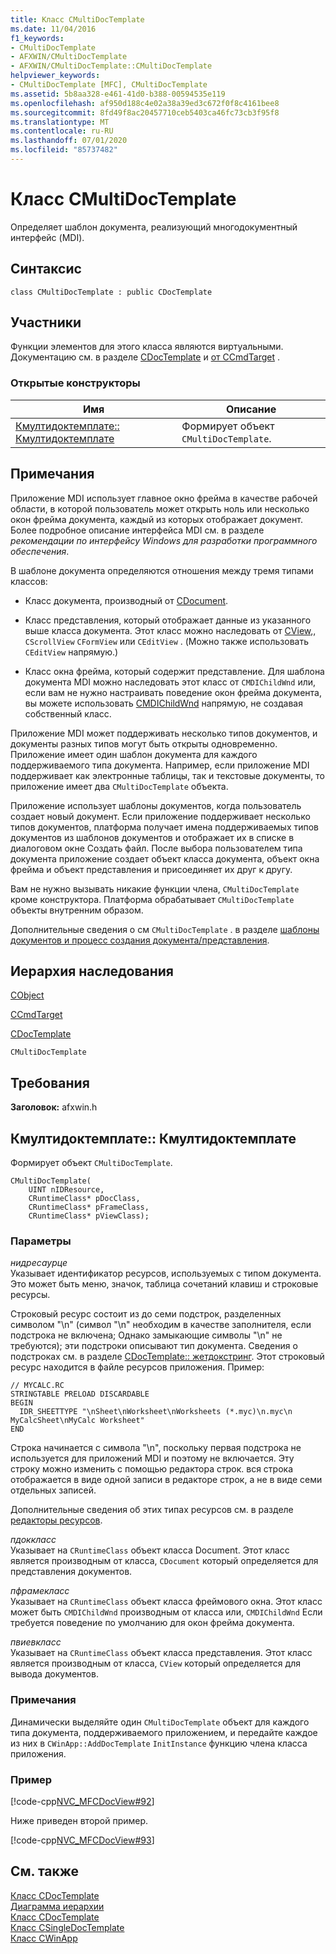 ```yaml
---
title: Класс CMultiDocTemplate
ms.date: 11/04/2016
f1_keywords:
- CMultiDocTemplate
- AFXWIN/CMultiDocTemplate
- AFXWIN/CMultiDocTemplate::CMultiDocTemplate
helpviewer_keywords:
- CMultiDocTemplate [MFC], CMultiDocTemplate
ms.assetid: 5b8aa328-e461-41d0-b388-00594535e119
ms.openlocfilehash: af950d188c4e02a38a39ed3c672f0f8c4161bee8
ms.sourcegitcommit: 8fd49f8ac20457710ceb5403ca46fc73cb3f95f8
ms.translationtype: MT
ms.contentlocale: ru-RU
ms.lasthandoff: 07/01/2020
ms.locfileid: "85737482"
---
```

# <a name="cmultidoctemplate-class"></a>Класс CMultiDocTemplate

Определяет шаблон документа, реализующий многодокументный интерфейс (MDI).

## <a name="syntax"></a>Синтаксис

```
class CMultiDocTemplate : public CDocTemplate
```

## <a name="members"></a>Участники

Функции элементов для этого класса являются виртуальными. Документацию см. в разделе [CDocTemplate](../../mfc/reference/cdoctemplate-class.md) и [от CCmdTarget](../../mfc/reference/ccmdtarget-class.md) .

### <a name="public-constructors"></a>Открытые конструкторы

|Имя|Описание|
|----------|-----------------|
|[Кмултидоктемплате:: Кмултидоктемплате](#cmultidoctemplate)|Формирует объект `CMultiDocTemplate`.|

## <a name="remarks"></a>Примечания

Приложение MDI использует главное окно фрейма в качестве рабочей области, в которой пользователь может открыть ноль или несколько окон фрейма документа, каждый из которых отображает документ. Более подробное описание интерфейса MDI см. в разделе *рекомендации по интерфейсу Windows для разработки программного обеспечения*.

В шаблоне документа определяются отношения между тремя типами классов:

- Класс документа, производный от [CDocument](../../mfc/reference/cdocument-class.md).

- Класс представления, который отображает данные из указанного выше класса документа. Этот класс можно наследовать от [CView](../../mfc/reference/cview-class.md),, `CScrollView` `CFormView` или `CEditView` . (Можно также использовать `CEditView` напрямую.)

- Класс окна фрейма, который содержит представление. Для шаблона документа MDI можно наследовать этот класс от `CMDIChildWnd` или, если вам не нужно настраивать поведение окон фрейма документа, вы можете использовать [CMDIChildWnd](../../mfc/reference/cmdichildwnd-class.md) напрямую, не создавая собственный класс.

Приложение MDI может поддерживать несколько типов документов, и документы разных типов могут быть открыты одновременно. Приложение имеет один шаблон документа для каждого поддерживаемого типа документа. Например, если приложение MDI поддерживает как электронные таблицы, так и текстовые документы, то приложение имеет два `CMultiDocTemplate` объекта.

Приложение использует шаблоны документов, когда пользователь создает новый документ. Если приложение поддерживает несколько типов документов, платформа получает имена поддерживаемых типов документов из шаблонов документов и отображает их в списке в диалоговом окне Создать файл. После выбора пользователем типа документа приложение создает объект класса документа, объект окна фрейма и объект представления и присоединяет их друг к другу.

Вам не нужно вызывать никакие функции члена, `CMultiDocTemplate` кроме конструктора. Платформа обрабатывает `CMultiDocTemplate` объекты внутренним образом.

Дополнительные сведения о см `CMultiDocTemplate` . в разделе [шаблоны документов и процесс создания документа/представления](../../mfc/document-templates-and-the-document-view-creation-process.md).

## <a name="inheritance-hierarchy"></a>Иерархия наследования

[CObject](../../mfc/reference/cobject-class.md)

[CCmdTarget](../../mfc/reference/ccmdtarget-class.md)

[CDocTemplate](../../mfc/reference/cdoctemplate-class.md)

`CMultiDocTemplate`

## <a name="requirements"></a>Требования

**Заголовок:** afxwin.h

## <a name="cmultidoctemplatecmultidoctemplate"></a><a name="cmultidoctemplate"></a>Кмултидоктемплате:: Кмултидоктемплате

Формирует объект `CMultiDocTemplate`.

```
CMultiDocTemplate(
    UINT nIDResource,
    CRuntimeClass* pDocClass,
    CRuntimeClass* pFrameClass,
    CRuntimeClass* pViewClass);
```

### <a name="parameters"></a>Параметры

*нидресаурце*<br/>
Указывает идентификатор ресурсов, используемых с типом документа. Это может быть меню, значок, таблица сочетаний клавиш и строковые ресурсы.

Строковый ресурс состоит из до семи подстрок, разделенных символом "\n" (символ "\n" необходим в качестве заполнителя, если подстрока не включена; Однако замыкающие символы "\n" не требуются); эти подстроки описывают тип документа. Сведения о подстроках см. в разделе [CDocTemplate:: жетдокстринг](../../mfc/reference/cdoctemplate-class.md#getdocstring). Этот строковый ресурс находится в файле ресурсов приложения. Пример:

```RC
// MYCALC.RC
STRINGTABLE PRELOAD DISCARDABLE
BEGIN
  IDR_SHEETTYPE "\nSheet\nWorksheet\nWorksheets (*.myc)\n.myc\n MyCalcSheet\nMyCalc Worksheet"
END
```

Строка начинается с символа "\n", поскольку первая подстрока не используется для приложений MDI и поэтому не включается. Эту строку можно изменить с помощью редактора строк. вся строка отображается в виде одной записи в редакторе строк, а не в виде семи отдельных записей.

Дополнительные сведения об этих типах ресурсов см. в разделе [редакторы ресурсов](../../windows/resource-editors.md).

*пдоккласс*<br/>
Указывает на `CRuntimeClass` объект класса Document. Этот класс является производным от класса, `CDocument` который определяется для представления документов.

*пфрамекласс*<br/>
Указывает на `CRuntimeClass` объект класса фреймового окна. Этот класс может быть `CMDIChildWnd` производным от класса или, `CMDIChildWnd` Если требуется поведение по умолчанию для окон фрейма документа.

*пвиевкласс*<br/>
Указывает на `CRuntimeClass` объект класса представления. Этот класс является производным от класса, `CView` который определяется для вывода документов.

### <a name="remarks"></a>Примечания

Динамически выделяйте один `CMultiDocTemplate` объект для каждого типа документа, поддерживаемого приложением, и передайте каждое из них в `CWinApp::AddDocTemplate` `InitInstance` функцию члена класса приложения.

### <a name="example"></a>Пример

[!code-cpp[NVC_MFCDocView#92](../../mfc/codesnippet/cpp/cmultidoctemplate-class_1.cpp)]

Ниже приведен второй пример.

[!code-cpp[NVC_MFCDocView#93](../../mfc/codesnippet/cpp/cmultidoctemplate-class_2.cpp)]

## <a name="see-also"></a>См. также

[Класс CDocTemplate](../../mfc/reference/cdoctemplate-class.md)<br/>
[Диаграмма иерархии](../../mfc/hierarchy-chart.md)<br/>
[Класс CDocTemplate](../../mfc/reference/cdoctemplate-class.md)<br/>
[Класс CSingleDocTemplate](../../mfc/reference/csingledoctemplate-class.md)<br/>
[Класс CWinApp](../../mfc/reference/cwinapp-class.md)
